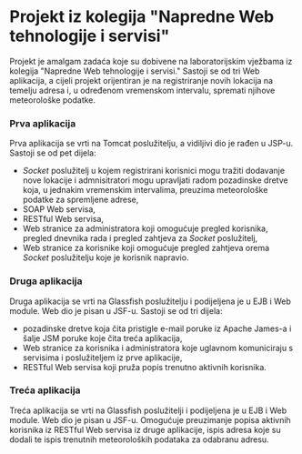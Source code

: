 # Projekt iz kolegija "Napredne Web tehnologije i servisi"
Projekt je amalgam zadaća koje su dobivene na laboratorijskim vježbama iz kolegija "Napredne Web tehnologije i servisi." Sastoji se od tri Web aplikacija, a cijeli projekt orijentiran je na registriranje novih lokacija na temelju adresa i, u određenom vremenskom intervalu, spremati njihove meteorološke podatke.

### Prva aplikacija
Prva aplikacija se vrti na Tomcat poslužitelju, a vidiljivi dio je rađen u JSP-u. Sastoji se od pet dijela:
 + *Socket* poslužitelj u kojem registrirani korisnici mogu tražiti dodavanje nove lokacije i admnisitratori mogu upravljati radom pozadinske dretve koja, u jednakim vremenskim intervalima, preuzima meteorološke podatke za spremljene adrese,
 + SOAP Web servisa,
 + RESTful Web servisa,
 + Web stranice za administratora koji omogućuje pregled korisnika, pregled dnevnika rada i pregled zahtjeva za *Socket* poslužitelj,
 + Web stranice za korisnike koji omogućuje pregled zahtjeva orema *Socket* poslužitelju koje je korisnik napravio.

### Druga aplikacija
Druga aplikacija se vrti na Glassfish poslužitelju i podijeljena je u EJB i Web module. Web dio je pisan u JSF-u. Sastoji se od tri dijela:
 + pozadinske dretve koja čita pristigle e-mail poruke iz Apache James-a i šalje JSM poruke koje čita treća aplikacija,
 + Web stranice za korisnika i administratora koje uglavnom komuniciraju s servisima i poslužiteljem iz prve aplikacije,
 + RESTful Web servisa koji pruža popis trenutno aktivnih korisnika.

### Treća aplikacija
Treća aplikacija se vrti na Glassfish poslužitelji i podijeljena je u EJB i Web module. Web dio je pisan u JSF-u. Omogućuje preuzimanje popisa aktivnih korisnika iz RESTful Web servisa iz druge aplikacije, ispis adresa koje su dodali te ispis trenutnih meteoroloških podataka za odabranu adresu.
